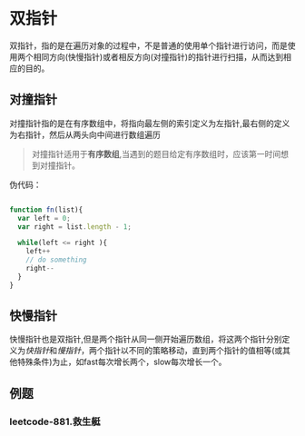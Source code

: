# 双指针

双指针，指的是在遍历对象的过程中，不是普通的使用单个指针进行访问，而是使用两个相同方向(快慢指针)或者相反方向(对撞指针)的指针进行扫描，从而达到相应的目的。


## 对撞指针

对撞指针指的是在有序数组中，将指向最左侧的索引定义为左指针,最右侧的定义为右指针，然后从两头向中间进行数组遍历

> 对撞指针适用于**有序数组**,当遇到的题目给定有序数组时，应该第一时间想到对撞指针。

伪代码：

```js

function fn(list){
  var left = 0;
  var right = list.length - 1;

  while(left <= right ){
    left++
    // do something
    right--
  }
}

```


## 快慢指针

快慢指针也是双指针,但是两个指针从同一侧开始遍历数组，将这两个指针分别定义为*快指针*和*慢指针*，两个指针以不同的策略移动，直到两个指针的值相等(或其他特殊条件)为止，如fast每次增长两个，slow每次增长一个。



## 例题


### leetcode-881.救生艇

